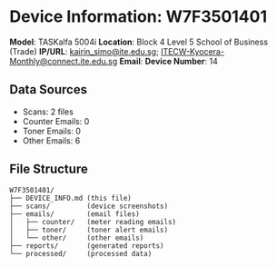 # Device Information: W7F3501401

**Model**: TASKalfa 5004i
**Location**: Block 4 Level 5 School of Business (Trade)
**IP/URL**: kairin_simo@ite.edu.sg; ITECW-Kyocera-Monthly@connect.ite.edu.sg
**Email**: 
**Device Number**: 14

## Data Sources
- Scans: 2 files
- Counter Emails: 0
- Toner Emails: 0
- Other Emails: 6

## File Structure
```
W7F3501401/
├── DEVICE_INFO.md (this file)
├── scans/         (device screenshots)
├── emails/        (email files)
│   ├── counter/   (meter reading emails)
│   ├── toner/     (toner alert emails)
│   └── other/     (other emails)
├── reports/       (generated reports)
└── processed/     (processed data)
```
